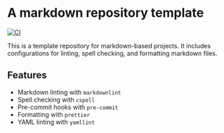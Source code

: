 # A markdown repository template

[![CI](https://github.com/isaac-cf-wong/markdown-template/actions/workflows/CI.yml/badge.svg)](https://github.com/isaac-cf-wong/markdown-template/actions/workflows/CI.yml)

This is a template repository for markdown-based projects.
It includes configurations for linting, spell checking, and formatting markdown files.

## Features

- Markdown linting with `markdownlint`
- Spell checking with `cspell`
- Pre-commit hooks with `pre-commit`
- Formatting with `prettier`
- YAML linting with `yamllint`
